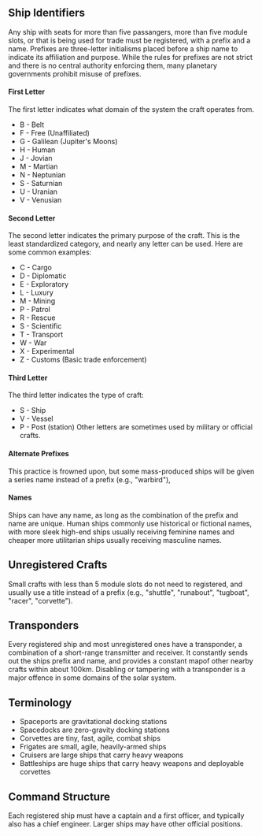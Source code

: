 
## Ship Identifiers
Any ship with seats for more than five passangers, more than five module slots, or that is being used for trade must be registered, with a prefix and a name. Prefixes are three-letter initialisms placed before a ship name to indicate its affiliation and purpose. While the rules for prefixes are not strict and there is no central authority enforcing them, many planetary governments prohibit misuse of prefixes.
#### First Letter
The first letter indicates what domain of the system the craft operates from.
- B - Belt
- F - Free (Unaffiliated)
- G - Galilean (Jupiter's Moons)
- H - Human
- J - Jovian
- M - Martian
- N - Neptunian
- S - Saturnian
- U - Uranian
- V - Venusian
#### Second Letter
The second letter indicates the primary purpose of the craft. This is the least standardized category, and nearly any letter can be used. Here are some common examples:
- C - Cargo
- D - Diplomatic
- E - Exploratory
- L - Luxury
- M - Mining
- P - Patrol
- R - Rescue
- S - Scientific
- T - Transport
- W - War
- X - Experimental
- Z - Customs (Basic trade enforcement)
#### Third Letter
The third letter indicates the type of craft:
- S - Ship
- V - Vessel
- P - Post (station)
Other letters are sometimes used by military or official crafts.
#### Alternate Prefixes
This practice is frowned upon, but some mass-produced ships will be given a series name instead of a prefix (e.g., "warbird"),
#### Names
Ships can have any name, as long as the combination of the prefix and name are unique. Human ships commonly use historical or fictional names, with more sleek high-end ships usually receiving feminine names and cheaper more utilitarian ships usually receiving masculine names.
## Unregistered Crafts
Small crafts with less than 5 module slots do not need to registered, and usually use a title instead of a prefix (e.g., "shuttle", "runabout", "tugboat", "racer", "corvette").
## Transponders
Every registered ship and most unregistered ones have a transponder, a combination of a short-range transmitter and receiver. It constantly sends out the ships prefix and name, and provides a constant mapof other nearby crafts within about 100km. Disabling or tampering with a transponder is a major offence in some domains of the solar system.
## Terminology
- Spaceports are gravitational docking stations
- Spacedocks are zero-gravity docking stations
- Corvettes are tiny, fast, agile, combat ships
- Frigates are small, agile, heavily-armed ships
- Cruisers are large ships that carry heavy weapons
- Battleships are huge ships that carry heavy weapons and deployable corvettes
## Command Structure
Each registered ship must have a captain and a first officer, and typically also has a chief engineer. Larger ships may have other official positions.